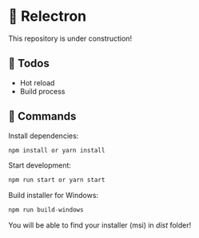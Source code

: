 # 🤖 Relectron
This repository is under construction!

## 🧱 Todos
* Hot reload
* Build process

## 🧶 Commands

Install dependencies:
````javascript
npm install or yarn install
````

Start development:
````javascript
npm run start or yarn start
````

Build installer for Windows:
````javascript
npm run build-windows
````
You will be able to find your installer (msi) in *dist* folder!